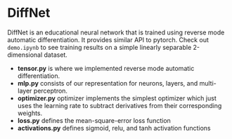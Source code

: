 # DiffNet 
DiffNet is an educational neural network that is trained using reverse mode automatic differentiation. It provides similar API to pytorch. Check out `demo.ipynb` to see training results on a simple linearly separable 2-dimensional dataset. 

- **tensor.py** is where we implemented reverse mode automatic differentiation.
- **mlp.py** consists of our representation for neurons, layers, and multi-layer perceptron.
- **optimizer.py** optimizer implements the simplest optimizer which just uses the learning rate to subtract derivatives from their corresponding weights.  
- **loss.py** defines the mean-square-error loss function 
- **activations.py** defines sigmoid, relu, and tanh activation functions 